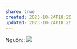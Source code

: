 ```yaml
---
share: true
created: 2023-10-24T18:26
updated: 2023-10-24T18:26
---
```

Nguồn:: ![](https://youtu.be/ZYTXc2fK-JY)
